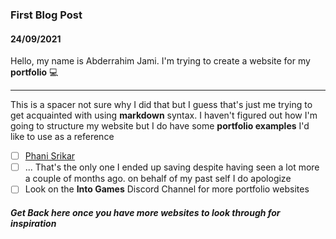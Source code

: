 ### First Blog Post 
#### 24/09/2021 

Hello, my name is Abderrahim Jami. I'm trying to create a website for my __portfolio__ 💻

---------------------------
This is a spacer not sure why I did that but I guess that's just me trying to get acquainted 
with using **markdown** syntax.
I haven't figured out how I'm going to structure my website but I do have some **portfolio examples** 
I'd like to use as a reference 

- [ ] [Phani Srikar](https://pikachuxxxx.github.io/ "Phani Srikar portfolio website")
- [ ] ... That's the only one I ended up saving despite having seen a lot more a couple of months ago. 
on behalf of my past self I do apologize 
- [ ] Look on the **Into Games** Discord Channel for more portfolio websites

###### **Get Back here once you have more websites to look through for inspiration**
